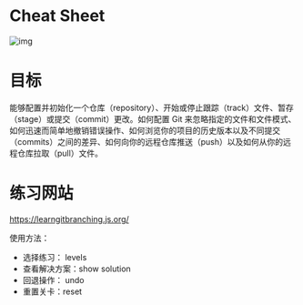 # Cheat Sheet

![img](https://muyids.oss-cn-beijing.aliyuncs.com/img/1695e1cf3d10c559~tplv-t2oaga2asx-zoom-in-crop-mark:4536:0:0:0.png)

# 目标

能够配置并初始化一个仓库（repository）、开始或停止跟踪（track）文件、暂存（stage）或提交（commit）更改。如何配置 Git 来忽略指定的文件和文件模式、如何迅速而简单地撤销错误操作、如何浏览你的项目的历史版本以及不同提交（commits）之间的差异、如何向你的远程仓库推送（push）以及如何从你的远程仓库拉取（pull）文件。

# 练习网站

https://learngitbranching.js.org/

使用方法：

- 选择练习： levels
- 查看解决方案：show solution
- 回退操作： undo
- 重置关卡：reset
